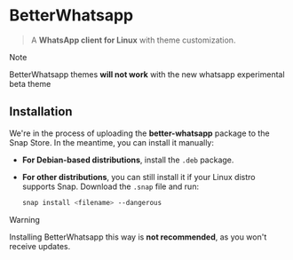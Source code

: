 # BetterWhatsapp

> A **WhatsApp client for Linux** with theme customization.

> [!NOTE]
> BetterWhatsapp themes **will not work** with the new whatsapp experimental beta theme

## Installation

We're in the process of uploading the **better-whatsapp** package to the Snap Store. In the meantime, you can install it manually:

- **For Debian-based distributions**, install the `.deb` package.
- **For other distributions**, you can still install it if your Linux distro supports Snap. Download the `.snap` file and run:

  ```sh
  snap install <filename> --dangerous
  ```

> [!WARNING]
> Installing BetterWhatsapp this way is **not recommended**, as you won't receive updates.
